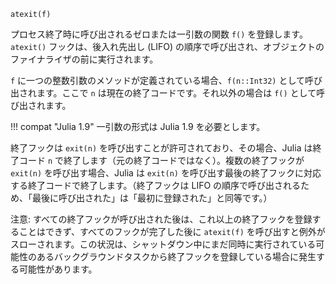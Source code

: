 ```
atexit(f)
```

プロセス終了時に呼び出されるゼロまたは一引数の関数 `f()` を登録します。`atexit()` フックは、後入れ先出し (LIFO) の順序で呼び出され、オブジェクトのファイナライザの前に実行されます。

`f` に一つの整数引数のメソッドが定義されている場合、`f(n::Int32)` として呼び出されます。ここで `n` は現在の終了コードです。それ以外の場合は `f()` として呼び出されます。

!!! compat "Julia 1.9"
    一引数の形式は Julia 1.9 を必要とします。


終了フックは `exit(n)` を呼び出すことが許可されており、その場合、Julia は終了コード `n` で終了します（元の終了コードではなく）。複数の終了フックが `exit(n)` を呼び出す場合、Julia は `exit(n)` を呼び出す最後の終了フックに対応する終了コードで終了します。（終了フックは LIFO の順序で呼び出されるため、「最後に呼び出された」は「最初に登録された」と同等です。）

注意: すべての終了フックが呼び出された後は、これ以上の終了フックを登録することはできず、すべてのフックが完了した後に `atexit(f)` を呼び出すと例外がスローされます。この状況は、シャットダウン中にまだ同時に実行されている可能性のあるバックグラウンドタスクから終了フックを登録している場合に発生する可能性があります。
